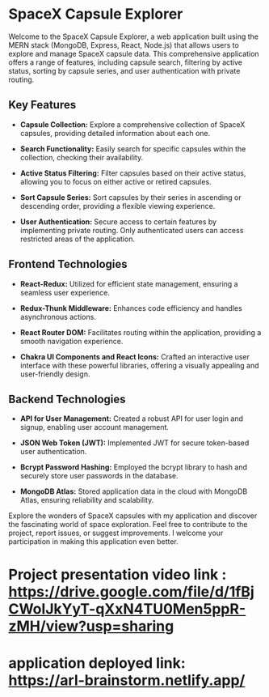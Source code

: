 # SpaceX Capsule Explorer

Welcome to the SpaceX Capsule Explorer, a web application built using the MERN stack (MongoDB, Express, React, Node.js) that allows users to explore and manage SpaceX capsule data. This comprehensive application offers a range of features, including capsule search, filtering by active status, sorting by capsule series, and user authentication with private routing.

## Key Features

- **Capsule Collection:** Explore a comprehensive collection of SpaceX capsules, providing detailed information about each one.

- **Search Functionality:** Easily search for specific capsules within the collection, checking their availability.

- **Active Status Filtering:** Filter capsules based on their active status, allowing you to focus on either active or retired capsules.

- **Sort Capsule Series:** Sort capsules by their series in ascending or descending order, providing a flexible viewing experience.

- **User Authentication:** Secure access to certain features by implementing private routing. Only authenticated users can access restricted areas of the application.

## Frontend Technologies

- **React-Redux:** Utilized for efficient state management, ensuring a seamless user experience.

- **Redux-Thunk Middleware:** Enhances code efficiency and handles asynchronous actions.

- **React Router DOM:** Facilitates routing within the application, providing a smooth navigation experience.

- **Chakra UI Components and React Icons:** Crafted an interactive user interface with these powerful libraries, offering a visually appealing and user-friendly design.

## Backend Technologies

- **API for User Management:** Created a robust API for user login and signup, enabling user account management.

- **JSON Web Token (JWT):** Implemented JWT for secure token-based user authentication.

- **Bcrypt Password Hashing:** Employed the bcrypt library to hash and securely store user passwords in the database.

- **MongoDB Atlas:** Stored application data in the cloud with MongoDB Atlas, ensuring reliability and scalability.

Explore the wonders of SpaceX capsules with my application and discover the fascinating world of space exploration. Feel free to contribute to the project, report issues, or suggest improvements. I welcome your participation in making this application even better.

# Project presentation video link : https://drive.google.com/file/d/1fBjCWolJkYyT-qXxN4TU0Men5ppR-zMH/view?usp=sharing
# application deployed link: https://arl-brainstorm.netlify.app/
